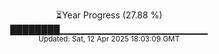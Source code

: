 <p align="center">
⏳Year Progress (27.88 %)<br>
████████▁▁▁▁▁▁▁▁▁▁▁▁▁▁▁▁▁▁▁▁▁▁ <br>
<sub>Updated: Sat, 12 Apr 2025 18:03:09 GMT</sub>
</p>


